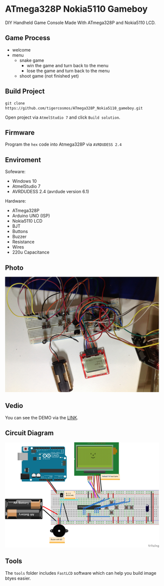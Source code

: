 # ATmega328P Nokia5110 Gameboy
DIY Handheld Game Console Made With ATmega328P and Nokia5110 LCD.

## Game Process
- welcome
- menu
    - snake game
        - win the game and turn back to the menu
        - lose the game and turn back to the menu
    - shoot game (not finished yet)

## Build Project
```
git clone https://github.com/tigercosmos/ATmega328P_Nokia5110_gameboy.git
```
Open project via `AtmelStudio 7` and click `Build solution`.

## Firmware
Program the `hex` code into Atmega328P via `AVRDUDESS 2.4`

## Enviroment
Sofeware: 
- Windows 10
- AtmelStudio 7
- AVRDUDESS 2.4 (avrdude version 6.1)

Hardware:
- ATmega328P
- Arduino UNO (ISP)
- Nokia5110 LCD
- BJT
- Buttons
- Buzzer
- Resistance
- Wires
- 220u Capacitance

## Photo 
![](https://github.com/tigercosmos/ATmega328P_Nokia5110_gameboy/raw/master/assets/device.jpg)

## Vedio 
You can see the DEMO via the [LINK](https://www.dropbox.com/s/jr5x41fuszlm30k/ATmega328P_Nokia5110_gameboy.mov?dl=0).

## Circuit Diagram
![](https://raw.githubusercontent.com/tigercosmos/ATmega328P_Nokia5110_gameboy/master/assets/circuit_diagram.png)

## 

## Tools
The `tools` folder includes `FastLCD` software which can help you build image btyes easier.